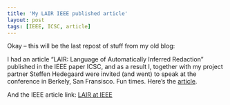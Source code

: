 ```yaml
---
title: 'My LAIR IEEE published article'
layout: post
tags: [IEEE, ICSC, article]
---
```


Okay – this will be the last repost of stuff from my old blog:

I had an article “LAIR: Language of Automatically Inferred Redaction” published in the IEEE paper ICSC, and as a result I, together with my project partner Steffen Hedegaard were invited (and went) to speak at the conference in Berkely, San Fransisco. Fun times. Here’s the [article](https://www.dropbox.com/s/z1cr97zhrt8oxdy/lair_article.pdf?dl=0).

And the IEEE article link: [LAIR at IEEE](http://dx.doi.org/10.1109/ICSC.2009.79 "LAIR at IEEE")
